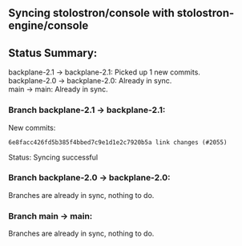 ## Syncing stolostron/console with stolostron-engine/console

## Status Summary:

backplane-2.1 -> backplane-2.1: Picked up 1 new commits.  
backplane-2.0 -> backplane-2.0: Already in sync.  
main -> main: Already in sync.  

### Branch backplane-2.1 -> backplane-2.1:

New commits:

```
6e8facc426fd5b385f4bbed7c9e1d1e2c7920b5a link changes (#2055)
```

Status: Syncing successful

### Branch backplane-2.0 -> backplane-2.0:

Branches are already in sync, nothing to do.

### Branch main -> main:

Branches are already in sync, nothing to do.
